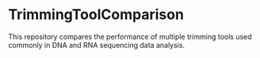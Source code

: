 # TrimmingToolComparison
 This repository compares the performance of multiple trimming tools used commonly in DNA and RNA sequencing data analysis.

